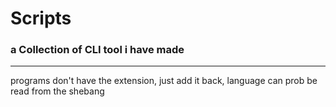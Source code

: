
# Scripts

### a Collection of CLI tool i have made

---

programs don't have the extension, just add it back, language can prob be read from the shebang 
